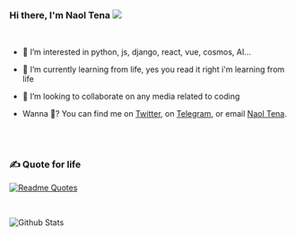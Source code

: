   ### Hi there, I'm Naol Tena ![](https://user-images.githubusercontent.com/18350557/176309783-0785949b-9127-417c-8b55-ab5a4333674e.gif)
  <br>

- 👀 I’m interested in python, js, django, react, vue, cosmos, AI...
- 🌱 I’m currently learning from life, yes you read it right i'm learning from life
- 💞️ I’m looking to collaborate on any media related to coding

- Wanna 💬? You can find me on [Twitter](https://twitter.com/@NaolBM), on [Telegram](https://t.me/Naol_BM), or email [Naol Tena](mailto:profesornaoltena@gmail.com?subject=[GitHub]).

<br><br>

### ✍️ Quote for life
[![Readme Quotes](https://quotes-github-readme.vercel.app/api?type=horizontal&theme=dark)](https://github.com/piyushsuthar/github-readme-quotes)

<br>

![Github Stats](https://github-readme-stats.vercel.app/api/top-langs/?username=naol-bm&theme=light&hide_border=false&include_all_commits=true&count_private=true&layout=compact&langs_count=10&include_private=true)

<!--
<br>
[![GitHub Activity](images/userstats.svg)](https://github.com/cicirello/user-statistician)
-->

<br>

